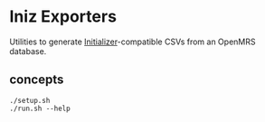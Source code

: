 # Iniz Exporters

Utilities to generate [Initializer](https://github.com/mekomsolutions/openmrs-module-initializer)-compatible CSVs from an OpenMRS database.

## concepts

```
./setup.sh
./run.sh --help
```

